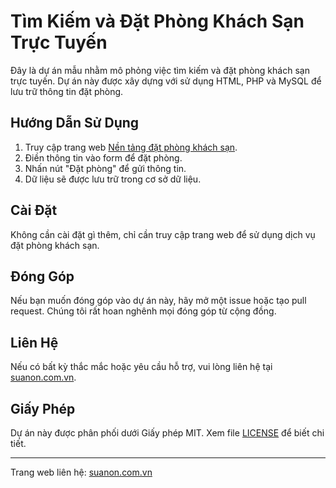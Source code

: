 # Tìm Kiếm và Đặt Phòng Khách Sạn Trực Tuyến

Đây là dự án mẫu nhằm mô phỏng việc tìm kiếm và đặt phòng khách sạn trực tuyến. Dự án này được xây dựng với sử dụng HTML, PHP và MySQL để lưu trữ thông tin đặt phòng.

## Hướng Dẫn Sử Dụng

1. Truy cập trang web [Nền tảng đặt phòng khách sạn](https://suanon.com.vn/san-pham/colos-iggold).
2. Điền thông tin vào form để đặt phòng.
3. Nhấn nút "Đặt phòng" để gửi thông tin.
4. Dữ liệu sẽ được lưu trữ trong cơ sở dữ liệu.

## Cài Đặt

Không cần cài đặt gì thêm, chỉ cần truy cập trang web để sử dụng dịch vụ đặt phòng khách sạn.

## Đóng Góp

Nếu bạn muốn đóng góp vào dự án này, hãy mở một issue hoặc tạo pull request. Chúng tôi rất hoan nghênh mọi đóng góp từ cộng đồng.

## Liên Hệ

Nếu có bất kỳ thắc mắc hoặc yêu cầu hỗ trợ, vui lòng liên hệ tại [suanon.com.vn](https://suanon.com.vn).

## Giấy Phép

Dự án này được phân phối dưới Giấy phép MIT. Xem file [LICENSE](LICENSE) để biết chi tiết.

---

Trang web liên hệ: [suanon.com.vn](https://suanon.com.vn)

